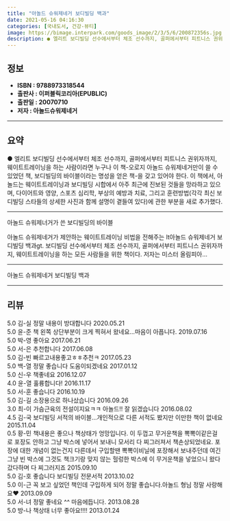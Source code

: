 ```yaml
---
title: "아놀드 슈워제네거 보디빌딩 백과"
date: 2021-05-16 04:16:30
categories: [국내도서, 건강-뷰티]
image: https://bimage.interpark.com/goods_image/2/3/5/6/200872356s.jpg
description: ● 엘리트 보디빌딩 선수에서부터 체조 선수까지, 골퍼에서부터 피트니스 권위자까지, 웨이트트레이닝을 하는 사람이라면 누구나 이 책-오로지 아놀드 슈워제네거만이 쓸 수 있었던 책, 보디빌딩의 바이블이라는 명성을 얻은 책-을 갖고 있어야 한다. 이 책에서, 아놀드는 웨이트트레이닝과 보디빌딩
---
```


## **정보**

- **ISBN : 9788973318544**
- **출판사 : 이퍼블릭코리아(EPUBLIC)**
- **출판일 : 20070710**
- **저자 : 아놀드슈워제네거**

------



## **요약**

●  엘리트 보디빌딩 선수에서부터 체조 선수까지, 골퍼에서부터 피트니스 권위자까지, 웨이트트레이닝을 하는 사람이라면 누구나 이 책-오로지 아놀드 슈워제네거만이 쓸 수 있었던 책, 보디빌딩의 바이블이라는 명성을 얻은 책-을 갖고 있어야 한다. 이 책에서, 아놀드는 웨이트트레이닝과 보디빌딩 시합에서 아주 최근에 진보된 것들을 망라하고 있으며, 다이어트와 영양, 스포츠 심리학, 부상의 예방과 치료, 그리고 훈련방법(각각 최신 보디빌딩 스타들의 상세한 사진과 함께 설명이 곁들여 있다)에 관한 부분을 새로 추가했다.

------

아놀드 슈워제너거가 쓴 보디빌딩의 바이블

아놀드 슈워제네거가 제안하는 웨이트트레이닝 비법을 전해주는 lt아놀드 슈워제네거 보디빌딩 백과gt. 보디빌딩 선수에서부터 체조 선수까지, 골퍼에서부터 피트니스 권위자까지, 웨이트트레이닝을 하는 모든 사람들을 위한 책이다. 저자는 미스터 올림피아... 

------


아놀드 슈워제네거 보디빌딩 백과 

------


## **리뷰** 

5.0 김-실 정말 내용이 방대합니다 2020.05.21 <br/>5.0 윤-준 책 왼쪽 상단부분이 크게 찍혀서 왔네요...마음이 아픕니다. 2019.07.16 <br/>5.0 박-영 좋아요 2017.06.21 <br/>5.0 서-은 추천합니다 2017.06.08 <br/>5.0 김-빈 빠르고내용좋고ㅎㅎ추천ㅋ 2017.05.23 <br/>5.0 백-열 정말 좋습니다 도움이되겠네요  2017.01.12 <br/>5.0 신-우 책좋네요 2016.12.07 <br/>4.0 윤-열 훌륭합니다! 2016.11.17 <br/>5.0 서-훈 좋습니다 2016.10.19 <br/>5.0 김-길 소장용으로 하나샀습니다 2016.09.26 <br/>3.0 최-이 가슴근육의 전설이지요ㅋㅋ 아놀드!! 잘 읽겠습니다 2016.08.02 <br/>4.5 김-국 보디빌딩 서적의 바이블...개인적으로 다른 서적도 봤지만 이만한 책이 없네요 2015.11.04 <br/>0.5 황-민 책내용은 좋으나 책상태가 엉망입니다. 이 두껍고 무거운책을 뽁뽁이같은걸로 포장도 안하고 그냥 박스에 넣어서 보내니 모서리 다 찌그러져서 책손상되었네요. 포장에 대한 개념이 없는건지 다른데서 구입할땐 뽁뽁이비닐에 포장해서 보내주던데 여긴 그냥 빈 박스에 그것도 책크기랑 맞지 않는 헐렁한 박스에 이 무거운책을 넣었으니 왔다갔다하며 다 찌그러지죠 2015.09.10 <br/>5.0 김-호 좋습니다 보디빌딩 전문서적 2013.10.02 <br/>5.0 이-근 꼭 보고 싶었던 책인데 구입하게 되어 정말 좋습니다.아놀드 형님 정말 사랑해요♥ 2013.09.09 <br/>5.0 서-녀 정말 좋네요 ^^ 마음에듭니다. 2013.08.28 <br/>5.0 방-나 책상태 너무 좋아요!!!! 2013.01.24 <br/>